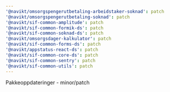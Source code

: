 ```yaml
---
'@navikt/omsorgspengerutbetaling-arbeidstaker-soknad': patch
'@navikt/omsorgspengerutbetaling-soknad': patch
'@navikt/sif-common-amplitude': patch
'@navikt/sif-common-formik-ds': patch
'@navikt/sif-common-soknad-ds': patch
'@navikt/omsorgsdager-kalkulator': patch
'@navikt/sif-common-forms-ds': patch
'@navikt/appstatus-react-ds': patch
'@navikt/sif-common-core-ds': patch
'@navikt/sif-common-sentry': patch
'@navikt/sif-common-utils': patch
---
```


Pakkeoppdateringer - minor/patch
